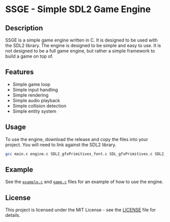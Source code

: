 # SSGE - Simple SDL2 Game Engine

## Description
SSGE is a simple game engine written in C. It is designed to be used with the SDL2 library. The engine is designed to be simple and easy to use. It is not designed to be a full game engine, but rather a simple framework to build a game on top of.

## Features
- Simple game loop
- Simple input handling
- Simple rendering
- Simple audio playback
- Simple collision detection
- Simple entity system

## Usage
To use the engine, download the release and copy the files into your project.
You will need to link against the SDL2 library.
```bash
gcc main.c engine.c SDL2_gfxPrimitives_font.c SDL_gfxPrimitives.c SDL2_rotozoom -lSDL2 -lSDL2_image -lSDL2_ttf -lSDL2_mixer -o main
```

## Example
See the [`example.c`](./src/example.c) and [`game.c`](./src/game.c) files for an example of how to use the engine.

## License
This project is licensed under the MIT License - see the [LICENSE](./LICENSE) file for details.